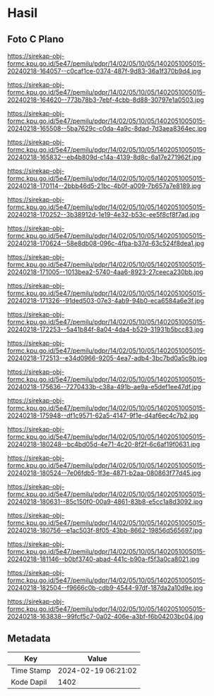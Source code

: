 # Hasil

## Foto C Plano

https://sirekap-obj-formc.kpu.go.id/5e47/pemilu/pdpr/14/02/05/10/05/1402051005015-20240218-164057--c0caf1ce-0374-487f-9d83-36a1f370b9d4.jpg

https://sirekap-obj-formc.kpu.go.id/5e47/pemilu/pdpr/14/02/05/10/05/1402051005015-20240218-164620--773b78b3-7ebf-4cbb-8d88-30797e1a0503.jpg

https://sirekap-obj-formc.kpu.go.id/5e47/pemilu/pdpr/14/02/05/10/05/1402051005015-20240218-165508--5ba7629c-c0da-4a9c-8dad-7d3aea8364ec.jpg

https://sirekap-obj-formc.kpu.go.id/5e47/pemilu/pdpr/14/02/05/10/05/1402051005015-20240218-165832--eb4b809d-c14a-4139-8d8c-6a17e271962f.jpg

https://sirekap-obj-formc.kpu.go.id/5e47/pemilu/pdpr/14/02/05/10/05/1402051005015-20240218-170114--2bbb46d5-21bc-4b0f-a009-7b657a7e8189.jpg

https://sirekap-obj-formc.kpu.go.id/5e47/pemilu/pdpr/14/02/05/10/05/1402051005015-20240218-170252--3b38912d-1e19-4e32-b53c-ee5f8cf8f7ad.jpg

https://sirekap-obj-formc.kpu.go.id/5e47/pemilu/pdpr/14/02/05/10/05/1402051005015-20240218-170624--58e8db08-096c-4fba-b37d-63c524f8dea1.jpg

https://sirekap-obj-formc.kpu.go.id/5e47/pemilu/pdpr/14/02/05/10/05/1402051005015-20240218-171005--1013bea2-5740-4aa6-8923-27ceeca230bb.jpg

https://sirekap-obj-formc.kpu.go.id/5e47/pemilu/pdpr/14/02/05/10/05/1402051005015-20240218-171326--91ded503-07e3-4ab9-94b0-eca6584a6e3f.jpg

https://sirekap-obj-formc.kpu.go.id/5e47/pemilu/pdpr/14/02/05/10/05/1402051005015-20240218-172253--5a41b84f-8a04-4da4-b529-31931b5bcc83.jpg

https://sirekap-obj-formc.kpu.go.id/5e47/pemilu/pdpr/14/02/05/10/05/1402051005015-20240218-172513--e34d0966-9205-4ea7-adb4-3bc7bd0a5c9b.jpg

https://sirekap-obj-formc.kpu.go.id/5e47/pemilu/pdpr/14/02/05/10/05/1402051005015-20240218-175636--7270433b-c38a-491b-ae9a-e5def1ee47df.jpg

https://sirekap-obj-formc.kpu.go.id/5e47/pemilu/pdpr/14/02/05/10/05/1402051005015-20240218-175948--df1c9571-62a5-4147-9f1e-d4af6ec4c7b2.jpg

https://sirekap-obj-formc.kpu.go.id/5e47/pemilu/pdpr/14/02/05/10/05/1402051005015-20240218-180248--bc4bd05d-4e71-4c20-8f2f-6c6af19f0631.jpg

https://sirekap-obj-formc.kpu.go.id/5e47/pemilu/pdpr/14/02/05/10/05/1402051005015-20240218-180524--7e06fdb5-1f3e-4871-b2aa-080863f77d45.jpg

https://sirekap-obj-formc.kpu.go.id/5e47/pemilu/pdpr/14/02/05/10/05/1402051005015-20240218-180631--85c150f0-00a9-4861-83b8-e5cc1a8d3092.jpg

https://sirekap-obj-formc.kpu.go.id/5e47/pemilu/pdpr/14/02/05/10/05/1402051005015-20240218-180756--e1ac503f-8f05-43bb-8662-19856d565697.jpg

https://sirekap-obj-formc.kpu.go.id/5e47/pemilu/pdpr/14/02/05/10/05/1402051005015-20240218-181146--b0bf3740-abad-441c-b90a-f5f3a0ca8021.jpg

https://sirekap-obj-formc.kpu.go.id/5e47/pemilu/pdpr/14/02/05/10/05/1402051005015-20240218-182504--f9666c0b-cdb9-4544-97df-187da2a10d9e.jpg

https://sirekap-obj-formc.kpu.go.id/5e47/pemilu/pdpr/14/02/05/10/05/1402051005015-20240218-163838--99fcf5c7-0a02-406e-a3bf-f6b04203bc04.jpg


## Metadata

| Key        | Value               |
| ---------- | ------------------- |
| Time Stamp | 2024-02-19 06:21:02 |
| Kode Dapil | 1402                |



